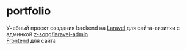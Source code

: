 # portfolio
Учебный проект создания backend на [Laravel](https://github.com/laravel/laravel) 
для сайта-визитки с админкой [z-song/laravel-admin](https://github.com/z-song/laravel-admin)  
[Frontend](https://github.com/a-belousovv/portfolio-front) для сайта
